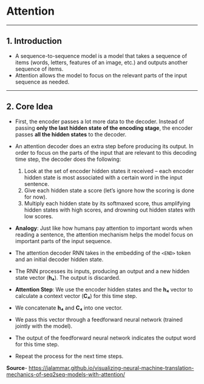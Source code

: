 # Attention

---

## 1. Introduction
- A sequence-to-sequence model is a model that takes a sequence of items (words, letters, features of an image, etc.) and outputs another sequence of items.
- Attention allows the model to focus on the relevant parts of the input sequence as needed.

---

## 2. Core Idea
- First, the encoder passes a lot more data to the decoder. Instead of passing **only the last hidden state of the encoding stage**, the encoder passes **all the hidden states** to the decoder.
- An attention decoder does an extra step before producing its output. In order to focus on the parts of the input that are relevant to this decoding time step, the decoder does the following:
    1. Look at the set of encoder hidden states it received – each encoder hidden state is most associated with a certain word in the input sentence.
    2. Give each hidden state a score (let’s ignore how the scoring is done for now).
    3. Multiply each hidden state by its softmaxed score, thus amplifying hidden states with high scores, and drowning out hidden states with low scores.

- **Analogy**: Just like how humans pay attention to important words when reading a sentence, the attention mechanism helps the model focus on important parts of the input sequence.

- The attention decoder RNN takes in the embedding of the `<END>` token and an initial decoder hidden state.
- The RNN processes its inputs, producing an output and a new hidden state vector (**h₄**). The output is discarded.
- **Attention Step**: We use the encoder hidden states and the **h₄** vector to calculate a context vector (**C₄**) for this time step.
- We concatenate **h₄** and **C₄** into one vector.
- We pass this vector through a feedforward neural network (trained jointly with the model).
- The output of the feedforward neural network indicates the output word for this time step.
- Repeat the process for the next time steps.

**Source**- https://jalammar.github.io/visualizing-neural-machine-translation-mechanics-of-seq2seq-models-with-attention/
